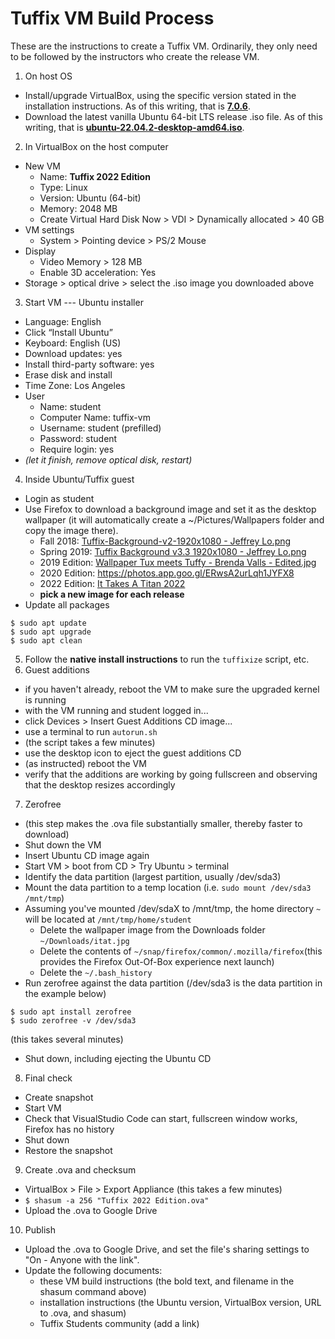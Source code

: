 
# Tuffix VM Build Process

These are the instructions to create a Tuffix VM. Ordinarily, they
only need to be followed by the instructors who create the release VM.

1. On host OS
  - Install/upgrade VirtualBox, using the specific version stated in
    the installation instructions. As of this writing, that is
    [**7.0.6**](https://download.virtualbox.org/virtualbox/7.0.6).
  - Download the latest vanilla Ubuntu 64-bit LTS release .iso file. As of
    this writing, that is [**ubuntu-22.04.2-desktop-amd64.iso**](https://releases.ubuntu.com/jammy/).
2. In VirtualBox on the host computer
  - New VM
    - Name: **Tuffix 2022 Edition**
    - Type: Linux
    - Version: Ubuntu (64-bit)
    - Memory: 2048 MB
    - Create Virtual Hard Disk Now > VDI > Dynamically allocated > 40 GB
  - VM settings
    - System > Pointing device > PS/2 Mouse
  - Display
    - Video Memory > 128 MB
    - Enable 3D acceleration: Yes
  - Storage > optical drive > select the .iso image you downloaded above
3. Start VM --- Ubuntu installer
  - Language: English
  - Click “Install Ubuntu”
  - Keyboard: English (US)
  - Download updates: yes
  - Install third-party software: yes
  - Erase disk and install
  - Time Zone: Los Angeles
  - User
    - Name: student
    - Computer Name: tuffix-vm
    - Username: student (prefilled)
    - Password: student
    - Require login: yes
  - *(let it finish, remove optical disk, restart)*
4. Inside Ubuntu/Tuffix guest
  - Login as student
  - Use Firefox to download a background image and set it as the desktop wallpaper (it will automatically create a ~/Pictures/Wallpapers folder and copy the image there).
    - Fall 2018: [Tuffix-Background-v2-1920x1080 - Jeffrey Lo.png](https://drive.google.com/open?id=1QFt8kOPKjpd18fjnDWEVCxVmi4512xNy)
    - Spring 2019: [Tuffix Background v3.3 1920x1080 - Jeffrey Lo.png](https://drive.google.com/open?id=16aBkkGTcgG40m4ayiuGNYbLM5BmDVjEC)
    - 2019 Edition: [Wallpaper Tux meets Tuffy - Brenda Valls - Edited.jpg](https://drive.google.com/open?id=1xKmzS8ilw-c1jdHSIQhd4j1mi36blIBC)
    - 2020 Edition: https://photos.app.goo.gl/ERwsA2urLqh1JYFX8
    - 2022 Edition: [It Takes A Titan 2022](https://drive.google.com/file/d/1ZJbahygKCFb0ymPJ5p02GjieyPdHu5g8/view)
    - **pick a new image for each release**
  - Update all packages
  ```
  $ sudo apt update
  $ sudo apt upgrade
  $ sudo apt clean
  ```
5. Follow the **native install instructions** to run the `tuffixize` script, etc.
6. Guest additions
  - if you haven't already, reboot the VM to make sure the upgraded kernel is running
  - with the VM running and student logged in...
  - click Devices > Insert Guest Additions CD image...
  - use a terminal to run `autorun.sh`
  - (the script takes a few minutes)
  - use the desktop icon to eject the guest additions CD
  - (as instructed) reboot the VM
  - verify that the additions are working by going fullscreen and observing
    that the desktop resizes accordingly
7. Zerofree
  - (this step makes the .ova file substantially smaller, thereby faster to download)
  - Shut down the VM
  - Insert Ubuntu CD image again
  - Start VM > boot from CD > Try Ubuntu > terminal
  - Identify the data partition (largest partition, usually /dev/sda3)
  - Mount the data partition to a temp location (i.e. `sudo mount /dev/sda3 /mnt/tmp`)
  - Assuming you've mounted /dev/sdaX to /mnt/tmp, the home directory `~` will be located at `/mnt/tmp/home/student`
    - Delete the wallpaper image from the Downloads folder `~/Downloads/itat.jpg`
    - Delete the contents of `~/snap/firefox/common/.mozilla/firefox`(this provides the Firefox Out-Of-Box experience next launch)
    - Delete the `~/.bash_history`
  - Run zerofree against the data partition (/dev/sda3 is the data partition in the example below)
  ```
  $ sudo apt install zerofree
  $ sudo zerofree -v /dev/sda3
  ```
  (this takes several minutes)
  - Shut down, including ejecting the Ubuntu CD
8. Final check
  - Create snapshot
  - Start VM
  - Check that VisualStudio Code can start, fullscreen window works, Firefox has no history
  - Shut down
  - Restore the snapshot
9. Create .ova and checksum
  - VirtualBox > File > Export Appliance
    (this takes a few minutes)
  - `$ shasum -a 256 "Tuffix 2022 Edition.ova"`
  - Upload the .ova to Google Drive
10. Publish
  - Upload the .ova to Google Drive, and set the file's sharing settings to
    "On - Anyone with the link".
  - Update the following documents:
    - these VM build instructions (the bold text, and filename in the shasum command above)
    - installation instructions (the Ubuntu version, VirtualBox version, URL to .ova, and shasum)
    - Tuffix Students community (add a link)
